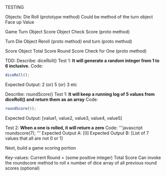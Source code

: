 TESTING

Objects:
Die
  Roll (prototype method) 
    Could be method of the turn object
  Face up Value

Game
  Turn Object
  Score Object
  Check Score (proto method)

Turn
  Die Object
  Reroll (proto method)
  end turn (proto method)

Score Object
  Total Score
  Round Score
    Check for One (proto method)


TDD:
Describe: diceRoll()
Test 1:
**It will generate a random integer from 1 to 6 inclusive.**
Code:
```javascript
diceRoll();
```
Expected Output:
2 (or) 5 (or) 3 etc

Describe: roundScore()
Test 1:
**It will keep a running log of 5 values from diceRoll() and return them as an array**
Code:
```javascript
roundScore(5);
```
Expected Output: [value1, value2, value3, value4, value5]

Test 2:
**When a one is rolled, it will return a zero**
Code:
'''javascript
roundscore(7);
'''
Expected Output A: [0]
Expected Output B: [List of 7 values that all are not 0 or 1]



Next, build a game scoring portion

Key-values: 
  Current Round = (some positive integer)
  Total Score
  Can invoke the roundscore method to roll x number of dice
  array of all previous round scores (optional)